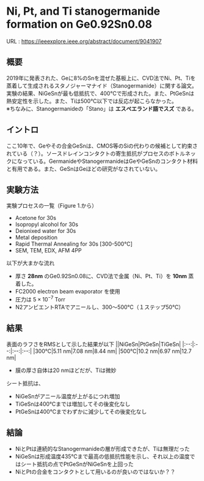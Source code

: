 # Ni, Pt, and Ti stanogermanide formation on Ge0.92Sn0.08

URL : https://ieeexplore.ieee.org/abstract/document/9041907 

## 概要
2019年に発表された、Geに8%のSnを混ぜた基板上に、CVD法でNi、Pt、Tiを蒸着して生成されるスタノジャーマナイド（Stanogermanide）に関する論文。
実験の結果、NiGeSnが最も低抵抗で、400℃で形成された。また、PtGeSnは熱安定性を示した。また、Tiは500℃以下では反応が起こらなかった。  
※ちなみに、Stanogermanideの「Stano」は **エスぺエランド語でスズ** である。

## イントロ
ここ10年で、Geやその合金GeSnは、CMOS等のSiの代わりの候補として約束されている（？）。ソースドレインコンタクトの寄生抵抗がプロセスのボトルネックになっている。GermanideやStanogermanideはGeやGeSnのコンタクト材料と有用である。また、GeSnはGeほどの研究がなされていない。

## 実験方法
実験プロセスの一覧（Figure 1.から）
 - Acetone for 30s
 - Isopropyl alcohol for 30s
 - Deionixed water for 30s
 - Metal deposition
 - Rapid Thermal Annealing for 30s [300-500℃]
 - SEM, TEM, EDX, AFM 4PP

以下が大まかな流れ
- 厚さ **28nm** のGe0.92Sn0.08に、CVD法で金属（Ni、Pt、Ti）を **10nm** 蒸着した。
- FC2000 electron beam evaporator を使用
- 圧力は $5×10^{-7}$ Torr
- N2アンビエントRTAでアニールし、300～500℃（１ステップ50℃）

## 結果
表面のラフさをRMSとして示した結果が以下
||NiGeSn|PtGeSn|TiGeSn|
|:--:|:--:|:--:|:--:|
|300℃|5.11 nm|7.08 nm|8.44 nm|
|500℃|10.2 nm|6.97 nm|12.7 nm|

- 膜の厚さ自体は20 nmほどだが、Tiは微妙

シート抵抗は、
- NiGeSnがアニール温度が上がるにつれ増加
- TiGeSnは400℃までは増加してその後変化なし
- PtGeSnは400℃までわずかに減少してその後変化なし

## 結論
- NiとPtは連続的なStanogermanideの層が形成できたが、Tiは無理だった
- NiGeSnは形成温度435℃まで最高の低抵抗性能を示し、それ以上の温度ではシート抵抗の点でPtGeSnがNiGeSnを上回った
- NiとPtの合金をコンタクトとして用いるのが良いのではないか？？